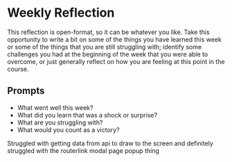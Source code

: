 # Weekly Reflection

This reflection is open-format, so it can be whatever you like. Take this opportunity to write a bit on some of the things you have learned this week or some of the things that you are still struggling with; identify some challenges you had at the beginning of the week that you were able to overcome, or just generally reflect on how you are feeling at this point in the course.

## Prompts

- What went well this week?
- What did you learn that was a shock or surprise?
- What are you struggling with?
- What would you count as a victory?

Struggled with getting data from api to draw to the screen and definitely struggled with the routerlink modal page popup thing
